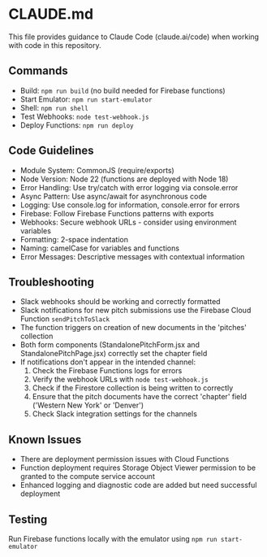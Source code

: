 # CLAUDE.md

This file provides guidance to Claude Code (claude.ai/code) when working with code in this repository.

## Commands
- Build: `npm run build` (no build needed for Firebase functions)
- Start Emulator: `npm run start-emulator`
- Shell: `npm run shell`
- Test Webhooks: `node test-webhook.js`
- Deploy Functions: `npm run deploy`

## Code Guidelines
- Module System: CommonJS (require/exports)
- Node Version: Node 22 (functions are deployed with Node 18)
- Error Handling: Use try/catch with error logging via console.error
- Async Pattern: Use async/await for asynchronous code
- Logging: Use console.log for information, console.error for errors
- Firebase: Follow Firebase Functions patterns with exports
- Webhooks: Secure webhook URLs - consider using environment variables
- Formatting: 2-space indentation
- Naming: camelCase for variables and functions
- Error Messages: Descriptive messages with contextual information

## Troubleshooting
- Slack webhooks should be working and correctly formatted
- Slack notifications for new pitch submissions use the Firebase Cloud Function `sendPitchToSlack`
- The function triggers on creation of new documents in the 'pitches' collection
- Both form components (StandalonePitchForm.jsx and StandalonePitchPage.jsx) correctly set the chapter field
- If notifications don't appear in the intended channel:
  1. Check the Firebase Functions logs for errors
  2. Verify the webhook URLs with `node test-webhook.js`
  3. Check if the Firestore collection is being written to correctly
  4. Ensure that the pitch documents have the correct 'chapter' field ('Western New York' or 'Denver')
  5. Check Slack integration settings for the channels

## Known Issues
- There are deployment permission issues with Cloud Functions
- Function deployment requires Storage Object Viewer permission to be granted to the compute service account
- Enhanced logging and diagnostic code are added but need successful deployment

## Testing
Run Firebase functions locally with the emulator using `npm run start-emulator`